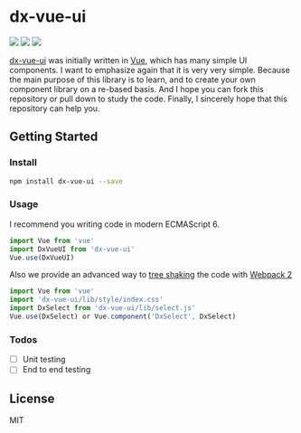 # dx-vue-ui

[![](https://travis-ci.org/zyyrabbit/vue.svg?branch=master)](https://travis-ci.org/zyyrabbit/vue)
[![](https://img.shields.io/npm/v/element-react.svg)](https://www.npmjs.com/package/dx-vue-ui)
[![](https://img.shields.io/npm/dm/element-react.svg)](https://www.npmjs.com/package/dx-vue-ui)

[dx-vue-ui](https://github.com/ElemeFE/element) was initially written in [Vue](https://vuejs.org/), which has many simple UI components. I want to emphasize again that it is very very simple. Because the main purpose of this library is to learn, and to create your own component library on a re-based basis. And I hope you can fork this repository or pull down to study the code. Finally, I sincerely hope that this repository can help you.

## Getting Started

### Install

```bash
npm install dx-vue-ui --save
```

### Usage

I recommend you writing code in modern ECMAScript 6.

```js
import Vue from 'vue'
import DxVueUI from 'dx-vue-ui'
Vue.use(DxVueUI)
```

Also we provide an advanced way to [tree shaking](https://blog.engineyard.com/2016/tree-shaking) the code with [Webpack 2](https://webpack.github.io/)

```js
import Vue from 'vue'
import 'dx-vue-ui/lib/style/index.css'
import DxSelect from 'dx-vue-ui/lib/select.js'
Vue.use(DxSelect) or Vue.component('DxSelect', DxSelect)
```

### Todos

- [ ] Unit testing
- [ ] End to end testing

## License

MIT